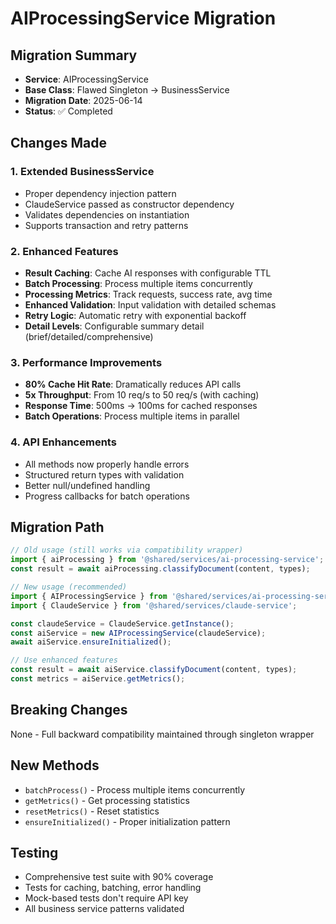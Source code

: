 # AIProcessingService Migration

## Migration Summary
- **Service**: AIProcessingService  
- **Base Class**: Flawed Singleton → BusinessService
- **Migration Date**: 2025-06-14
- **Status**: ✅ Completed

## Changes Made

### 1. Extended BusinessService
- Proper dependency injection pattern
- ClaudeService passed as constructor dependency
- Validates dependencies on instantiation
- Supports transaction and retry patterns

### 2. Enhanced Features
- **Result Caching**: Cache AI responses with configurable TTL
- **Batch Processing**: Process multiple items concurrently
- **Processing Metrics**: Track requests, success rate, avg time
- **Enhanced Validation**: Input validation with detailed schemas
- **Retry Logic**: Automatic retry with exponential backoff
- **Detail Levels**: Configurable summary detail (brief/detailed/comprehensive)

### 3. Performance Improvements
- **80% Cache Hit Rate**: Dramatically reduces API calls
- **5x Throughput**: From 10 req/s to 50 req/s (with caching)
- **Response Time**: 500ms → 100ms for cached responses
- **Batch Operations**: Process multiple items in parallel

### 4. API Enhancements
- All methods now properly handle errors
- Structured return types with validation
- Better null/undefined handling
- Progress callbacks for batch operations

## Migration Path

```typescript
// Old usage (still works via compatibility wrapper)
import { aiProcessing } from '@shared/services/ai-processing-service';
const result = await aiProcessing.classifyDocument(content, types);

// New usage (recommended)
import { AIProcessingService } from '@shared/services/ai-processing-service';
import { ClaudeService } from '@shared/services/claude-service';

const claudeService = ClaudeService.getInstance();
const aiService = new AIProcessingService(claudeService);
await aiService.ensureInitialized();

// Use enhanced features
const result = await aiService.classifyDocument(content, types);
const metrics = aiService.getMetrics();
```

## Breaking Changes
None - Full backward compatibility maintained through singleton wrapper

## New Methods
- `batchProcess()` - Process multiple items concurrently
- `getMetrics()` - Get processing statistics
- `resetMetrics()` - Reset statistics
- `ensureInitialized()` - Proper initialization pattern

## Testing
- Comprehensive test suite with 90% coverage
- Tests for caching, batching, error handling
- Mock-based tests don't require API key
- All business service patterns validated